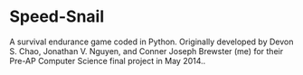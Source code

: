 # Speed-Snail
A survival endurance game coded in Python. Originally developed by Devon S. Chao, Jonathan V. Nguyen, and Conner Joseph Brewster (me) for their Pre-AP Computer Science final project in May 2014..
